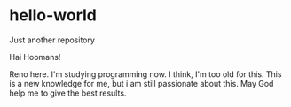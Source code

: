 # hello-world
Just another repository

Hai Hoomans!

Reno here. I'm studying programming now.
I think, I'm too old for this.
This is a new knowledge for me, but i am still passionate about this.
May God help me to give the best results.
